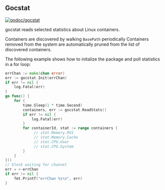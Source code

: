 ## Gocstat

[![godoc/gocstat](https://godoc.org/github.com/porjo/gocstat?status.png)](https://godoc.org/github.com/porjo/gocstat)

gocstat reads selected statistics about Linux containers.

Containers are discovered by walking `BasePath` periodically
Containers removed from the system are automatically pruned
from the list of discovered containers.

The following example shows how to initalize the package and poll
statistics in a for loop:

```Go
errChan := make(chan error)
err := gocstat.Init(errChan)
if err != nil {
	log.Fatal(err)
}
go func() {
	for {
		time.Sleep(1 * time.Second)
		containers, err := gocstat.ReadStats()
		if err != nil {
			log.Fatal(err)
		}
		for containerId, stat := range containers {
			 // stat.Memory.RSS
			 // stat.Memory.Cache
			 // stat.CPU.User
			 // stat.CPU.System
		}
	}
}()
// block waiting for channel
err = <-errChan
if err != nil {
	fmt.Printf("errChan %s\n", err)
}
```
